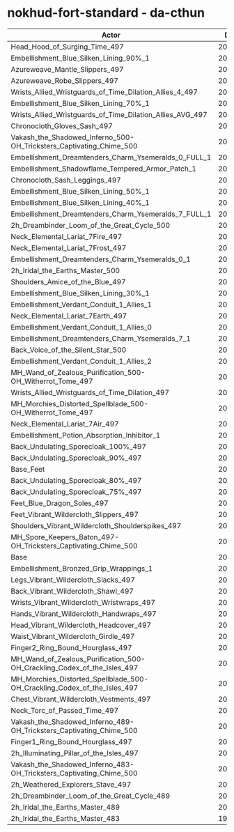 # nokhud-fort-standard - da-cthun
| Actor | DPS | Increase |
|---|:---:|:---:|
|Head_Hood_of_Surging_Time_497|208703|2.92%|
|Embellishment_Blue_Silken_Lining_90%_1|205841|1.51%|
|Azureweave_Mantle_Slippers_497|205628|1.40%|
|Azureweave_Robe_Slippers_497|205483|1.33%|
|Wrists_Allied_Wristguards_of_Time_Dilation_Allies_4_497|205432|1.30%|
|Embellishment_Blue_Silken_Lining_70%_1|205162|1.17%|
|Wrists_Allied_Wristguards_of_Time_Dilation_Allies_AVG_497|205016|1.10%|
|Chronocloth_Gloves_Sash_497|204732|0.96%|
|Vakash_the_Shadowed_Inferno_500-OH_Tricksters_Captivating_Chime_500|204704|0.95%|
|Embellishment_Dreamtenders_Charm_Ysemeralds_0_FULL_1|204515|0.85%|
|Embellishment_Shadowflame_Tempered_Armor_Patch_1|204494|0.84%|
|Chronocloth_Sash_Leggings_497|204481|0.84%|
|Embellishment_Blue_Silken_Lining_50%_1|204441|0.82%|
|Embellishment_Blue_Silken_Lining_40%_1|204152|0.67%|
|Embellishment_Dreamtenders_Charm_Ysemeralds_7_FULL_1|204122|0.66%|
|2h_Dreambinder_Loom_of_the_Great_Cycle_500|204005|0.60%|
|Neck_Elemental_Lariat_7Fire_497|203996|0.60%|
|Neck_Elemental_Lariat_7Frost_497|203992|0.59%|
|Embellishment_Dreamtenders_Charm_Ysemeralds_0_1|203987|0.59%|
|2h_Iridal_the_Earths_Master_500|203821|0.51%|
|Shoulders_Amice_of_the_Blue_497|203792|0.50%|
|Embellishment_Blue_Silken_Lining_30%_1|203757|0.48%|
|Embellishment_Verdant_Conduit_1_Allies_1|203756|0.48%|
|Neck_Elemental_Lariat_7Earth_497|203718|0.46%|
|Embellishment_Verdant_Conduit_1_Allies_0|203690|0.45%|
|Embellishment_Dreamtenders_Charm_Ysemeralds_7_1|203669|0.43%|
|Back_Voice_of_the_Silent_Star_500|203593|0.40%|
|Embellishment_Verdant_Conduit_1_Allies_2|203533|0.37%|
|MH_Wand_of_Zealous_Purification_500-OH_Witherrot_Tome_497|203442|0.32%|
|Wrists_Allied_Wristguards_of_Time_Dilation_497|203326|0.27%|
|MH_Morchies_Distorted_Spellblade_500-OH_Witherrot_Tome_497|203292|0.25%|
|Neck_Elemental_Lariat_7Air_497|203282|0.24%|
|Embellishment_Potion_Absorption_Inhibitor_1|203095|0.15%|
|Back_Undulating_Sporecloak_100%_497|203038|0.12%|
|Back_Undulating_Sporecloak_90%_497|203011|0.11%|
|Base_Feet|202954|0.08%|
|Back_Undulating_Sporecloak_80%_497|202934|0.07%|
|Back_Undulating_Sporecloak_75%_497|202918|0.06%|
|Feet_Blue_Dragon_Soles_497|202909|0.06%|
|Feet_Vibrant_Wildercloth_Slippers_497|202884|0.05%|
|Shoulders_Vibrant_Wildercloth_Shoulderspikes_497|202873|0.04%|
|MH_Spore_Keepers_Baton_497-OH_Tricksters_Captivating_Chime_500|202811|0.01%|
|Base|202787|0.00%|
|Embellishment_Bronzed_Grip_Wrappings_1|202765|-0.01%|
|Legs_Vibrant_Wildercloth_Slacks_497|202730|-0.03%|
|Back_Vibrant_Wildercloth_Shawl_497|202716|-0.04%|
|Wrists_Vibrant_Wildercloth_Wristwraps_497|202670|-0.06%|
|Hands_Vibrant_Wildercloth_Handwraps_497|202627|-0.08%|
|Head_Vibrant_Wildercloth_Headcover_497|202554|-0.11%|
|Waist_Vibrant_Wildercloth_Girdle_497|202550|-0.12%|
|Finger2_Ring_Bound_Hourglass_497|202546|-0.12%|
|MH_Wand_of_Zealous_Purification_500-OH_Crackling_Codex_of_the_Isles_497|202439|-0.17%|
|MH_Morchies_Distorted_Spellblade_500-OH_Crackling_Codex_of_the_Isles_497|202366|-0.21%|
|Chest_Vibrant_Wildercloth_Vestments_497|202332|-0.22%|
|Neck_Torc_of_Passed_Time_497|202298|-0.24%|
|Vakash_the_Shadowed_Inferno_489-OH_Tricksters_Captivating_Chime_500|202185|-0.30%|
|Finger1_Ring_Bound_Hourglass_497|201932|-0.42%|
|2h_Illuminating_Pillar_of_the_Isles_497|201711|-0.53%|
|Vakash_the_Shadowed_Inferno_483-OH_Tricksters_Captivating_Chime_500|200958|-0.90%|
|2h_Weathered_Explorers_Stave_497|200815|-0.97%|
|2h_Dreambinder_Loom_of_the_Great_Cycle_489|200373|-1.19%|
|2h_Iridal_the_Earths_Master_489|200313|-1.22%|
|2h_Iridal_the_Earths_Master_483|198464|-2.13%|
